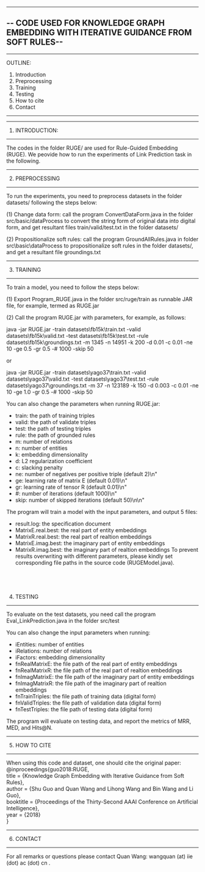 -----------------------------------------------------------------------
-- CODE USED FOR KNOWLEDGE GRAPH EMBEDDING WITH ITERATIVE GUIDANCE FROM SOFT RULES--
-----------------------------------------------------------------------

------------------
OUTLINE:
1. Introduction
2. Preprocessing
3. Training
4. Testing
5. How to cite
6. Contact
------------------


------------------
1. INTRODUCTION:
------------------

The codes in the folder RUGE/ are used for Rule-Guided Embedding (RUGE). 
We peovide how to run the experiments of Link Prediction task in the following.


------------------
2. PREPROCESSING
------------------

To run the experiments, you need to preprocess datasets in the folder datasets/ following the steps below:

  (1) Change data form: call the program ConvertDataForm.java in the folder src/basic/dataProcess to convert the string form of original data into digital form, and get resultant files train/valid/test.txt in the folder datasets/

  (2) Propositionalize soft rules: call the program GroundAllRules.java in folder src\basic\dataProcess to propositionalize soft rules in the folder datasets/, and get a resultant file groundings.txt


------------------
3. TRAINING
------------------
To train a model, you need to follow the steps below:

  (1) Export Program_RUGE.java in the folder src/ruge/train as runnable JAR file, for example, termed as RUGE.jar

  (2) Call the program RUGE.jar with parameters, for example, as follows:

java -jar RUGE.jar -train datasets\\fb15k\\train.txt -valid datasets\\fb15k\\valid.txt -test datasets\\fb15k\\test.txt -rule datasets\\fb15k\\groundings.txt -m 1345 -n 14951 -k 200 -d 0.01 -c 0.01 -ne 10 -ge 0.5 -gr 0.5 -# 1000 -skip 50

or

java -jar RUGE.jar -train datasets\\yago37\\train.txt -valid datasets\\yago37\\valid.txt -test datasets\\yago37\\test.txt -rule datasets\\yago37\\groundings.txt -m 37 -n 123189 -k 150 -d 0.003 -c 0.01 -ne 10 -ge 1.0 -gr 0.5 -# 1000 -skip 50

You can also change the parameters when running RUGE.jar:
  - train: the path of training triples 
  - valid: the path of validate triples 
  - test: the path of testing triples 
  - rule: the path of grounded rules
  - m: number of relations 
  - n: number of entities 
  - k: embedding dimensionality 
  - d: L2 regularization coefficient 
  - c: slacking penalty 
  - ne: number of negatives per positive triple (default 2)\n"
  - ge: learning rate of matrix E (default 0.01)\n"
  - gr: learning rate of tensor R (default 0.01)\n"
  - #: number of iterations (default 1000)\n"
  - skip: number of skipped iterations (default 50)\n\n"

The program will train a model with the input parameters, and output 5 files:
  - result.log: the specification document
  - MatrixE.real.best: the real part of entity embeddings
  - MatrixR.real.best: the real part of realtion embeddings
  - MatrixE.imag.best: the imaginary part of entity embeddings
  - MatrixR.imag.best: the imaginary part of realtion embeddings
 To prevent results overwriting with different parameters, please kindly set corresponding file paths in the source code (RUGEModel.java). 
 
  
------------------
4. TESTING
------------------
To evaluate on the test datasets, you need call the program Eval_LinkPrediction.java in the folder src/test

You can also change the input parameters when running:
  - iEntities: number of entities
  - iRelations: number of relations
  - iFactors: embedding dimensionality
  - fnRealMatrixE: the file path of the real part of entity embeddings
  - fnRealMatrixR: the file path of the real part of realtion embeddings
  - fnImagMatrixE: the file path of the imaginary part of entity embeddings
  - fnImagMatrixR: the file path of the imaginary part of realtion embeddings
  - fnTrainTriples: the file path of training data (digital form)
  - fnValidTriples: the file path of validation data (digital form)
  - fnTestTriples: the file path of testing data (digital form)

The program will evaluate on testing data, and report the metrics of MRR, MED, and Hits@N.


------------------
5. HOW TO CITE
------------------

When using this code and dataset, one should cite the original paper:  
@inproceedings{guo2018:RUGE,  
 title     = {Knowledge Graph Embedding with Iterative Guidance from Soft Rules},  
 author    = {Shu Guo and Quan Wang and Lihong Wang and Bin Wang and Li Guo},  
 booktitle = {Proceedings of the Thirty-Second AAAI Conference on Artificial Intelligence},  
 year      = {2018}<br> 
}


------------------  
6. CONTACT
------------------

For all remarks or questions please contact Quan Wang:
wangquan (at) iie (dot) ac (dot) cn .


